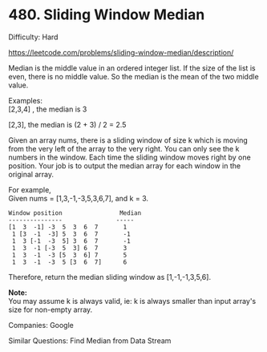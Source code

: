 # 480. Sliding Window Median

Difficulty: Hard

https://leetcode.com/problems/sliding-window-median/description/

Median is the middle value in an ordered integer list. If the size of the list is even, there is no middle value. So the median is the mean of the two middle value.

Examples:  
[2,3,4] , the median is 3

[2,3], the median is (2 + 3) / 2 = 2.5

Given an array nums, there is a sliding window of size k which is moving from the very left of the array to the very right. You can only see the k numbers in the window. Each time the sliding window moves right by one position. Your job is to output the median array for each window in the original array.

For example,  
Given nums = [1,3,-1,-3,5,3,6,7], and k = 3.
```
Window position                Median
---------------               -----
[1  3  -1] -3  5  3  6  7       1
 1 [3  -1  -3] 5  3  6  7       -1
 1  3 [-1  -3  5] 3  6  7       -1
 1  3  -1 [-3  5  3] 6  7       3
 1  3  -1  -3 [5  3  6] 7       5
 1  3  -1  -3  5 [3  6  7]      6
 ```
Therefore, return the median sliding window as [1,-1,-1,3,5,6].

**Note:**  
You may assume k is always valid, ie: k is always smaller than input array's size for non-empty array.

Companies: Google

Similar Questions: Find Median from Data Stream
